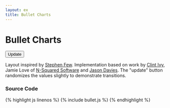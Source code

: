 ```yaml
---
layout: ex
title: Bullet Charts
---
```


# Bullet Charts

<div class="gallery" id="chart">
  <button class="first last" onclick="transition()">
    Update
  </button><p/>
</div>

<link type="text/css" rel="stylesheet" href="button.css"/>
<link type="text/css" rel="stylesheet" href="bullet.css"/>
<script type="text/javascript" src="../d3.chart.js?2.0.4"> </script>
<script type="text/javascript" src="bullet.js"> </script>

Layout inspired by [Stephen Few](http://www.perceptualedge.com/articles/misc/Bullet_Graph_Design_Spec.pdf).
Implementation based on work by [Clint Ivy](http://projects.instantcognition.com/protovis/bulletchart/),
Jamie Love of [N-Squared Software](http://www.nsquaredsoftware.com/) and
[Jason Davies](http://www.jasondavies.com/). The "update" button randomizes the values slightly to
demonstrate transitions.

### Source Code

{% highlight js linenos %}
{% include bullet.js %}
{% endhighlight %}
